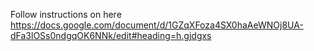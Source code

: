 Follow instructions on here https://docs.google.com/document/d/1GZqXFoza4SX0haAeWNOj8UA-dFa3lOSs0ndgqOK6NNk/edit#heading=h.gjdgxs